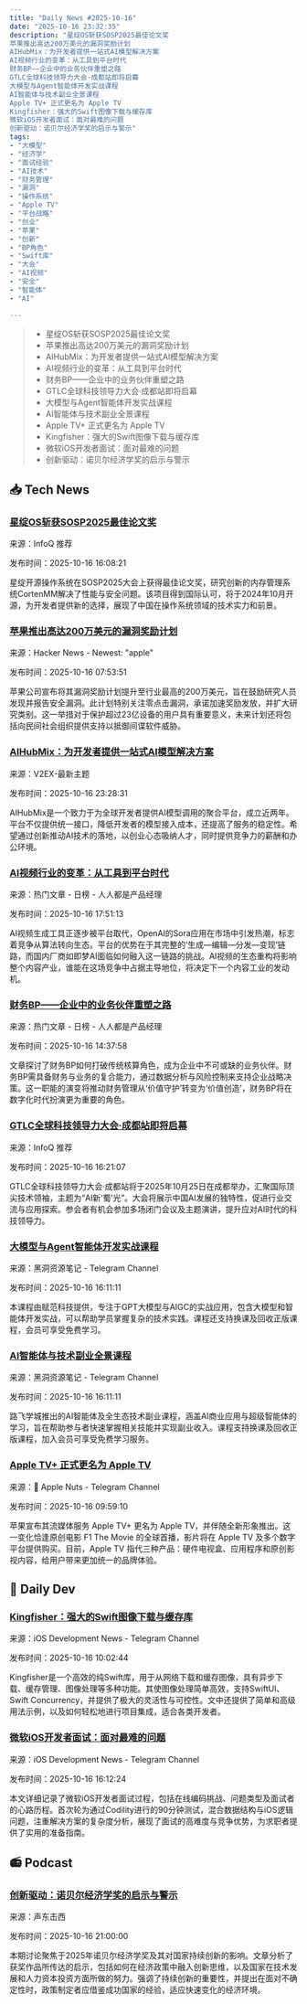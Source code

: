 ```yaml
---
title: "Daily News #2025-10-16"
date: "2025-10-16 23:32:35"
description: "星绽OS斩获SOSP2025最佳论文奖
苹果推出高达200万美元的漏洞奖励计划
AIHubMix：为开发者提供一站式AI模型解决方案
AI视频行业的变革：从工具到平台时代
财务BP——企业中的业务伙伴重塑之路
GTLC全球科技领导力大会·成都站即将启幕
大模型与Agent智能体开发实战课程
AI智能体与技术副业全景课程
Apple TV+ 正式更名为 Apple TV
Kingfisher：强大的Swift图像下载与缓存库
微软iOS开发者面试：面对最难的问题
创新驱动：诺贝尔经济学奖的启示与警示"
tags: 
- "大模型"
- "经济学"
- "面试经验"
- "AI技术"
- "财务管理"
- "漏洞"
- "操作系统"
- "Apple TV"
- "平台战略"
- "创业"
- "苹果"
- "创新"
- "BP角色"
- "Swift库"
- "大会"
- "AI视频"
- "安全"
- "智能体"
- "AI"

---
```


> - 星绽OS斩获SOSP2025最佳论文奖
> - 苹果推出高达200万美元的漏洞奖励计划
> - AIHubMix：为开发者提供一站式AI模型解决方案
> - AI视频行业的变革：从工具到平台时代
> - 财务BP——企业中的业务伙伴重塑之路
> - GTLC全球科技领导力大会·成都站即将启幕
> - 大模型与Agent智能体开发实战课程
> - AI智能体与技术副业全景课程
> - Apple TV+ 正式更名为 Apple TV
> - Kingfisher：强大的Swift图像下载与缓存库
> - 微软iOS开发者面试：面对最难的问题
> - 创新驱动：诺贝尔经济学奖的启示与警示

## 📥 Tech News

### [星绽OS斩获SOSP2025最佳论文奖](https://www.infoq.cn/article/bOTukY8TQ35BlfUddb9Y)

来源：InfoQ 推荐

发布时间：2025-10-16 16:08:21

星绽开源操作系统在SOSP2025大会上获得最佳论文奖，研究创新的内存管理系统CortenMM解决了性能与安全问题。该项目得到国际认可，将于2024年10月开源，为开发者提供新的选择，展现了中国在操作系统领域的技术实力和前景。

### [苹果推出高达200万美元的漏洞奖励计划](https://www.schneier.com/blog/archives/2025/10/apples-bug-bounty-program.html)

来源：Hacker News - Newest: "apple"

发布时间：2025-10-16 07:53:51

苹果公司宣布将其漏洞奖励计划提升至行业最高的200万美元，旨在鼓励研究人员发现并报告安全漏洞。此计划特别关注零点击漏洞，承诺加速奖励发放，并扩大研究类别。这一举措对于保护超过23亿设备的用户具有重要意义，未来计划还将包括向民间社会组织提供支持以抵御间谍软件威胁。

### [AIHubMix：为开发者提供一站式AI模型解决方案](https://www.v2ex.com/t/1166255)

来源：V2EX-最新主题

发布时间：2025-10-16 23:28:31

AIHubMix是一个致力于为全球开发者提供AI模型调用的聚合平台，成立近两年。平台不仅提供统一接口，降低开发者的模型接入成本，还提高了服务的稳定性。希望通过创新推动AI技术的落地，以创业心态吸纳人才，同时提供竞争力的薪酬和办公环境。

### [AI视频行业的变革：从工具到平台时代](https://www.woshipm.com/ai/6280499.html)

来源：热门文章 - 日榜 - 人人都是产品经理

发布时间：2025-10-16 17:51:13

AI视频生成工具正逐步被平台取代，OpenAI的Sora应用在市场中引发热潮，标志着竞争从算法转向生态。平台的优势在于其完整的‘生成—编辑—分发—变现’链路，而国内厂商如即梦AI面临如何融入这一链路的挑战。AI视频的生态重构将影响整个内容产业，谁能在这场竞争中占据主导地位，将决定下一个内容工业的发动机。

### [财务BP——企业中的业务伙伴重塑之路](https://www.woshipm.com/zhichang/6280256.html)

来源：热门文章 - 日榜 - 人人都是产品经理

发布时间：2025-10-16 14:37:58

文章探讨了财务BP如何打破传统核算角色，成为企业中不可或缺的业务伙伴。财务BP需具备财务与业务的复合能力，通过数据分析与风险控制来支持企业战略决策。这一职能的演变将推动财务管理从‘价值守护’转变为‘价值创造’，财务BP将在数字化时代扮演更为重要的角色。

### [GTLC全球科技领导力大会·成都站即将启幕](https://www.infoq.cn/article/WSXZ04Yqm2Euf7X8Poup)

来源：InfoQ 推荐

发布时间：2025-10-16 16:21:07

GTLC全球科技领导力大会·成都站将于2025年10月25日在成都举办，汇聚国际顶尖技术领袖，主题为“AI新‘蜀’光”。大会将展示中国AI发展的独特性，促进行业交流与应用探索。参会者有机会参加多场闭门会议及主题演讲，提升应对AI时代的科技领导力。

### [大模型与Agent智能体开发实战课程](https://t.me/piracy6/33294)

来源：黑洞资源笔记 - Telegram Channel

发布时间：2025-10-16 16:11:11

本课程由赋范科技提供，专注于GPT大模型与AIGC的实战应用，包含大模型和智能体开发实战，可以帮助学员掌握复杂的技术实践。课程还支持换课及回收正版课程，会员可享受免费学习。

### [AI智能体与技术副业全景课程](https://t.me/piracy6/33301)

来源：黑洞资源笔记 - Telegram Channel

发布时间：2025-10-16 16:11:11

路飞学城推出的AI智能体及全生态技术副业课程，涵盖AI商业应用与超级智能体的学习，旨在帮助参与者快速掌握相关技能并实现副业收入。课程支持换课及回收正版课程，加入会员可享受免费学习服务。

### [Apple TV+ 正式更名为 Apple TV](https://t.me/AppleNuts/2345)

来源： Apple Nuts - Telegram Channel

发布时间：2025-10-16 09:59:10

苹果宣布其流媒体服务 Apple TV+ 更名为 Apple TV，并伴随全新形象推出。这一变化恰逢原创电影 F1 The Movie 的全球首播，影片将在 Apple TV 及多个数字平台提供购买。目前，Apple TV 指代三种产品：硬件电视盒、应用程序和原创影视内容，给用户带来更加统一的品牌体验。

## 💾 Daily Dev

### [Kingfisher：强大的Swift图像下载与缓存库](https://github.com/onevcat/Kingfisher)

来源：iOS Development News - Telegram Channel

发布时间：2025-10-16 10:02:44

Kingfisher是一个高效的纯Swift库，用于从网络下载和缓存图像，具有异步下载、缓存管理、图像处理等多种功能。其使图像处理简单高效，支持SwiftUI、Swift Concurrency，并提供了极大的灵活性与可控性。文中还提供了简单和高级用法示例，以及如何轻松地进行项目集成，适合各类开发者。

### [微软iOS开发者面试：面对最难的问题](https://blog.stackademic.com/microsoft-ios-developer-interview-experience-they-asked-the-hardest-questions-ive-ever-faced-e56fa92c8c9e)

来源：iOS Development News - Telegram Channel

发布时间：2025-10-16 16:12:24

本文详细记录了微软iOS开发者面试过程，包括在线编码挑战、问题类型及面试者的心路历程。首次轮为通过Codility进行的90分钟测试，混合数据结构与iOS逻辑问题，注重解决方案的复杂度分析，展现了面试的高难度与竞争优势，为求职者提供了实用的准备指南。

## 📻 Podcast

### [创新驱动：诺贝尔经济学奖的启示与警示](https://www.xiaoyuzhoufm.com/episode/68f0ed4fbef7d51ca478228e)

来源：声东击西

发布时间：2025-10-16 21:00:00

本期讨论聚焦于2025年诺贝尔经济学奖及其对国家持续创新的影响。文章分析了获奖作品所传达的启示，包括如何在经济政策中融入创新思维，以及国家在技术发展和人力资本投资方面所做的努力。强调了持续创新的重要性，并提出在面对不确定性时，政策制定者应借鉴成功国家的经验，适应快速变化的经济环境。
